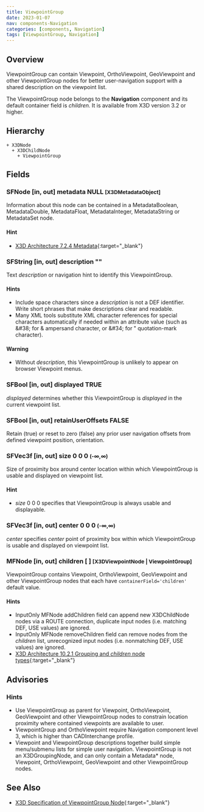 ```yaml
---
title: ViewpointGroup
date: 2023-01-07
nav: components-Navigation
categories: [components, Navigation]
tags: [ViewpointGroup, Navigation]
---
```

<style>
.post h3 {
  word-spacing: 0.2em;
}
</style>

## Overview

ViewpointGroup can contain Viewpoint, OrthoViewpoint, GeoViewpoint and other ViewpointGroup nodes for better user-navigation support with a shared description on the viewpoint list.

The ViewpointGroup node belongs to the **Navigation** component and its default container field is *children.* It is available from X3D version 3.2 or higher.

## Hierarchy

```
+ X3DNode
  + X3DChildNode
    + ViewpointGroup
```

## Fields

### SFNode [in, out] **metadata** NULL <small>[X3DMetadataObject]</small>

Information about this node can be contained in a MetadataBoolean, MetadataDouble, MetadataFloat, MetadataInteger, MetadataString or MetadataSet node.

#### Hint

- [X3D Architecture 7.2.4 Metadata](https://www.web3d.org/specifications/X3Dv4Draft/ISO-IEC19775-1v4-IS.proof//Part01/components/core.html#Metadata){:target="_blank"}

### SFString [in, out] **description** ""

Text *description* or navigation hint to identify this ViewpointGroup.

#### Hints

- Include space characters since a *description* is not a DEF identifier. Write short phrases that make descriptions clear and readable.
- Many XML tools substitute XML character references for special characters automatically if needed within an attribute value (such as &amp;#38; for &amp; ampersand character, or &amp;#34; for " quotation-mark character).

#### Warning

- Without *description*, this ViewpointGroup is unlikely to appear on browser Viewpoint menus.

### SFBool [in, out] **displayed** TRUE

*displayed* determines whether this ViewpointGroup is *displayed* in the current viewpoint list.

### SFBool [in, out] **retainUserOffsets** FALSE

Retain (true) or reset to zero (false) any prior user navigation offsets from defined viewpoint position, orientation.

### SFVec3f [in, out] **size** 0 0 0 <small>(-∞,∞)</small>

Size of proximity box around center location within which ViewpointGroup is usable and displayed on viewpoint list.

#### Hint

- *size* 0 0 0 specifies that ViewpointGroup is always usable and displayable.

### SFVec3f [in, out] **center** 0 0 0 <small>(-∞,∞)</small>

*center* specifies *center* point of proximity box within which ViewpointGroup is usable and displayed on viewpoint list.

### MFNode [in, out] **children** [ ] <small>[X3DViewpointNode | ViewpointGroup]</small>

ViewpointGroup contains Viewpoint, OrthoViewpoint, GeoViewpoint and other ViewpointGroup nodes that each have `containerField='children'` default value.

#### Hints

- InputOnly MFNode addChildren field can append new X3DChildNode nodes via a ROUTE connection, duplicate input nodes (i.e. matching DEF, USE values) are ignored.
- InputOnly MFNode removeChildren field can remove nodes from the *children* list, unrecognized input nodes (i.e. nonmatching DEF, USE values) are ignored.
- [X3D Architecture 10.2.1 Grouping and *children* node types](https://www.web3d.org/specifications/X3Dv4Draft/ISO-IEC19775-1v4-IS.proof//Part01/components/grouping.html#GroupingAndChildrenNodes){:target="_blank"}

## Advisories

### Hints

- Use ViewpointGroup as parent for Viewpoint, OrthoViewpoint, GeoViewpoint and other ViewpointGroup nodes to constrain location proximity where contained viewpoints are available to user.
- ViewpointGroup and OrthoViewpoint require Navigation component level 3, which is higher than CADInterchange profile.
- Viewpoint and ViewpointGroup descriptions together build simple menu/submenu lists for simple user navigation. ViewpointGroup is not an X3DGroupingNode, and can only contain a Metadata* node, Viewpoint, OrthoViewpoint, GeoViewpoint and other ViewpointGroup nodes.

## See Also

- [X3D Specification of ViewpointGroup Node](https://www.web3d.org/documents/specifications/19775-1/V4.0/Part01/components/navigation.html#ViewpointGroup){:target="_blank"}
